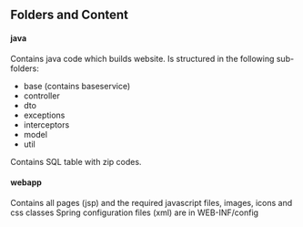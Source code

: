 ## Folders and Content

#### java

Contains java code which builds website. Is structured in the following sub-folders:
- base (contains baseservice)
- controller 
- dto 
- exceptions
- interceptors
- model
- util

Contains SQL table with zip codes.

#### webapp

Contains all pages (jsp) and the required javascript files, images, icons and css classes 
Spring configuration files (xml) are in WEB-INF/config